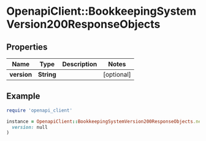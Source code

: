 # OpenapiClient::BookkeepingSystemVersion200ResponseObjects

## Properties

| Name | Type | Description | Notes |
| ---- | ---- | ----------- | ----- |
| **version** | **String** |  | [optional] |

## Example

```ruby
require 'openapi_client'

instance = OpenapiClient::BookkeepingSystemVersion200ResponseObjects.new(
  version: null
)
```

